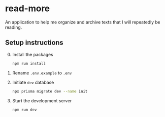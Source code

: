 # read-more

An application to help me organize and archive texts that I will repeatedly be reading.

## Setup instructions

0. Install the packages

    ```sh
    npm run install
    ```

1. Rename `.env.example` to `.env`

2. Initiate `dev` database

    ```sh
    npx prisma migrate dev --name init
    ```

3. Start the development server

    ```sh
    npm run dev
    ```
